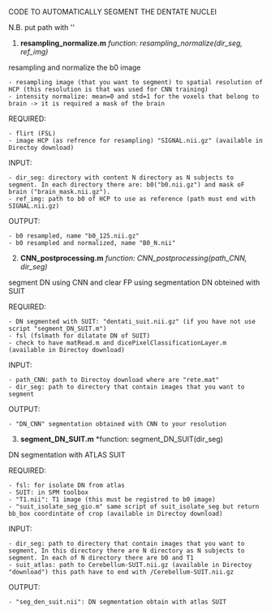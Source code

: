 CODE TO AUTOMATICALLY SEGMENT THE DENTATE NUCLEI

N.B. put path with ''

1) **resampling_normalize.m** *function: resampling_normalize(dir_seg, ref_img)*

resampling and normalize the b0 image

	- resampling image (that you want to segment) to spatial resolution of HCP (this resolution is that was used for CNN training)
	- intensity normalize: mean=0 and std=1 for the voxels that belong to brain -> it is required a mask of the brain

REQUIRED:

	- flirt (FSL)
    - image HCP (as refrence for resampling) "SIGNAL.nii.gz" (available in Directoy download)

INPUT: 

	- dir_seg: directory with content N directory as N subjects to segment. In each directory there are: b0("b0.nii.gz") and mask oF 		  brain ("brain_mask.nii.gz").
    - ref_img: path to b0 of HCP to use as reference (path must end with SIGNAL.nii.gz)

OUTPUT:

	- b0 resampled, name "b0_125.nii.gz"
    - b0 resampled and normalized, name "B0_N.nii"

2) **CNN_postprocessing.m** *function: CNN_postprocessing(path_CNN, dir_seg)*

segment DN using CNN and clear FP using segmentation DN obteined with SUIT

REQUIRED:

	- DN segmented with SUIT: "dentati_suit.nii.gz" (if you have not use script "segment_DN_SUIT.m")
    - fsl (fslmath for dilatate DN of SUIT)
    - check to have matRead.m and dicePixelClassificationLayer.m (available in Directoy download)

INPUT:

    - path_CNN: path to Directoy download where are "rete.mat" 
    - dir_seg: path to directory that contain images that you want to segment

OUTPUT:

    - "DN_CNN" segmentation obtained with CNN to your resolution


3) **segment_DN_SUIT.m** *function: segment_DN_SUIT(dir_seg)

DN segmentation with ATLAS SUIT

REQUIRED:

	- fsl: for isolate DN from atlas 
    - SUIT: in SPM toolbox
    - "T1.nii": T1 image (this must be registred to b0 image)
    - "suit_isolate_seg_gio.m" same script of suit_isolate_seg but return bb_box coordintate of crop (available in Directoy download)

INPUT:

    - dir_seg: path to directory that contain images that you want to segment, In this directory there are N directory as N subjects to 	  segment. In each of N directory there are b0 and T1
	- suit_atlas: path to Cerebellum-SUIT.nii.gz (available in Directoy "download") this path have to end with /Cerebellum-SUIT.nii.gz 
       
OUTPUT:

    - "seg_den_suit.nii": DN segmentation obtain with atlas SUIT
    
